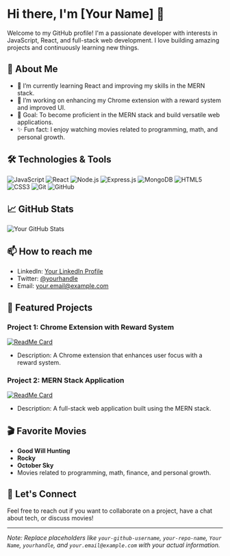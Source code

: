 # Hi there, I'm [Your Name] 👋

Welcome to my GitHub profile! I'm a passionate developer with interests in JavaScript, React, and full-stack web development. I love building amazing projects and continuously learning new things.

## 🚀 About Me

- 🌱 I’m currently learning React and improving my skills in the MERN stack.
- 💼 I’m working on enhancing my Chrome extension with a reward system and improved UI.
- 🎯 Goal: To become proficient in the MERN stack and build versatile web applications.
- ✨ Fun fact: I enjoy watching movies related to programming, math, and personal growth.

## 🛠️ Technologies & Tools

![JavaScript](https://img.shields.io/badge/-JavaScript-black?style=flat-square&logo=javascript)
![React](https://img.shields.io/badge/-React-black?style=flat-square&logo=react)
![Node.js](https://img.shields.io/badge/-Node.js-black?style=flat-square&logo=node.js)
![Express.js](https://img.shields.io/badge/-Express.js-black?style=flat-square&logo=express)
![MongoDB](https://img.shields.io/badge/-MongoDB-black?style=flat-square&logo=mongodb)
![HTML5](https://img.shields.io/badge/-HTML5-black?style=flat-square&logo=html5)
![CSS3](https://img.shields.io/badge/-CSS3-black?style=flat-square&logo=css3)
![Git](https://img.shields.io/badge/-Git-black?style=flat-square&logo=git)
![GitHub](https://img.shields.io/badge/-GitHub-black?style=flat-square&logo=github)

## 📈 GitHub Stats

![Your GitHub Stats](https://github-readme-stats.vercel.app/api?username=your-github-username&show_icons=true&hide_border=true&theme=radical)

## 📫 How to reach me

- LinkedIn: [Your LinkedIn Profile](https://www.linkedin.com/in/your-linkedin-profile)
- Twitter: [@yourhandle](https://twitter.com/yourhandle)
- Email: your.email@example.com

## 🌟 Featured Projects

### Project 1: Chrome Extension with Reward System
[![ReadMe Card](https://github-readme-stats.vercel.app/api/pin/?username=your-github-username&repo=your-repo-name&theme=radical)](https://github.com/your-github-username/your-repo-name)
- Description: A Chrome extension that enhances user focus with a reward system.

### Project 2: MERN Stack Application
[![ReadMe Card](https://github-readme-stats.vercel.app/api/pin/?username=your-github-username&repo=your-repo-name&theme=radical)](https://github.com/your-github-username/your-repo-name)
- Description: A full-stack web application built using the MERN stack.

## 🎬 Favorite Movies

- **Good Will Hunting**
- **Rocky**
- **October Sky**
- Movies related to programming, math, finance, and personal growth.

## 💬 Let's Connect

Feel free to reach out if you want to collaborate on a project, have a chat about tech, or discuss movies!

---

*Note: Replace placeholders like `your-github-username`, `your-repo-name`, `Your Name`, `yourhandle`, and `your.email@example.com` with your actual information.*
